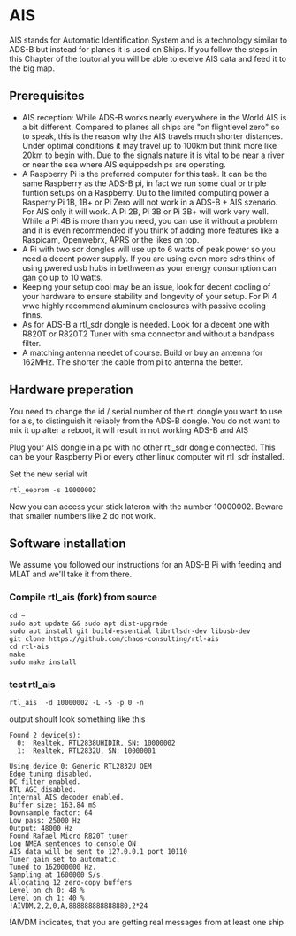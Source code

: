# AIS
AIS  stands for Automatic Identification System and is a technology similar to ADS-B but instead for planes it is used on Ships. If you follow the steps in this Chapter of the toutorial you will be able to eceive AIS data and feed it to the big map.

## Prerequisites
* AIS reception: While ADS-B works nearly everywhere in the World AIS is a bit different. Compared to planes all ships are "on flightlevel zero" so to speak, this is the reason why the AIS travels much shorter distances. Under optimal conditions it may travel up to 100km but think more like 20km to begin with. Due to the signals nature it is vital to be near a river or near the sea where AIS equippedships are operating.
* A Raspberry Pi is the preferred computer for this task. It can be the same Raspberry as the ADS-B pi, in fact we run some dual or triple funtion setups on a Raspberry. Du to the limited computing power a Rasperry Pi 1B, 1B+ or Pi Zero will not work in a ADS-B + AIS szenario. For AIS only it will work. A Pi 2B, Pi 3B or Pi 3B+ will work very well. While a Pi 4B is more than you need, you can use it without a problem and it is even recommended if you think of adding more features like a Raspicam, Openwebrx, APRS or the likes on top.
* A Pi with two sdr dongles will use up to 6 watts of peak power so you need a decent power supply. If you are using even more sdrs think of using pwered usb hubs in bethween as your energy consumption can gan go up to 10 watts.
* Keeping your setup cool may be an issue, look for decent cooling of your hardware to ensure stability and longevity of your setup. For Pi 4 wwe highly recommend aluminum enclosures with passive cooling finns.
* As for ADS-B a rtl_sdr dongle is needed. Look for a decent one with R820T or R820T2 Tuner with sma connector and without a bandpass filter.
* A matching antenna needet of course. Build or buy an antenna for 162MHz. The shorter the cable from pi to antenna the better.

## Hardware preperation
You need to change the id / serial number of the rtl dongle you want to use for ais, to distinguish it reliably from the ADS-B dongle. You do not want to mix it up after a reboot, it will result in not working ADS-B and AIS

Plug your AIS dongle in a pc with no other rtl_sdr dongle connected. This can be your Raspberry Pi or every other linux computer wit rtl_sdr installed.

Set the new serial wit
```
rtl_eeprom -s 10000002
```
Now you can access your stick lateron with the number 10000002. Beware that smaller numbers like 2 do not work.

## Software installation
We assume you followed our instructions for an ADS-B Pi with feeding and MLAT and we'll take it from there.

### Compile rtl_ais (fork) from source

```
cd ~
sudo apt update && sudo apt dist-upgrade
sudo apt install git build-essential librtlsdr-dev libusb-dev
git clone https://github.com/chaos-consulting/rtl-ais
cd rtl-ais
make
sudo make install
```
### test rtl_ais
```
rtl_ais  -d 10000002 -L -S -p 0 -n
```
output shoult look something like this
```
Found 2 device(s):
  0:  Realtek, RTL2838UHIDIR, SN: 10000002
  1:  Realtek, RTL2832U, SN: 10000001

Using device 0: Generic RTL2832U OEM
Edge tuning disabled.
DC filter enabled.
RTL AGC disabled.
Internal AIS decoder enabled.
Buffer size: 163.84 mS
Downsample factor: 64
Low pass: 25000 Hz
Output: 48000 Hz
Found Rafael Micro R820T tuner
Log NMEA sentences to console ON
AIS data will be sent to 127.0.0.1 port 10110
Tuner gain set to automatic.
Tuned to 162000000 Hz.
Sampling at 1600000 S/s.
Allocating 12 zero-copy buffers
Level on ch 0: 48 %
Level on ch 1: 40 %
!AIVDM,2,2,0,A,888888888888880,2*24
```
!AIVDM indicates, that you are getting real messages from at least one ship
